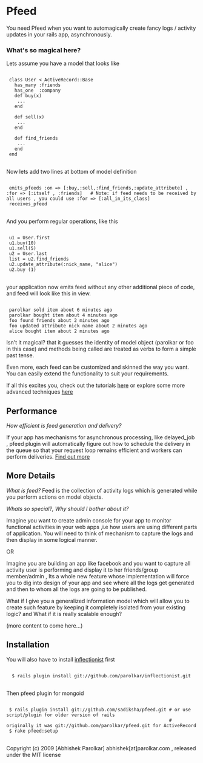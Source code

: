Pfeed
======

You need Pfeed when you want to automagically create fancy logs / activity updates in your rails app, asynchronously.


### What's so magical here?
Lets assume you have a model that looks like

<pre>
<code>
 class User < ActiveRecord::Base
   has_many :friends
   has_one  :company
   def buy(x)
    ...
   end

   def sell(x)
    ...
   end

   def find_friends
    ...
   end
 end
</code>
</pre>

Now lets add two lines at bottom of model definition

<pre>
<code>
 emits_pfeeds :on => [:buy,:sell,:find_friends,:update_attribute] , :for => [:itself , :friends]   # Note: if feed needs to be received by all users , you could use :for => [:all_in_its_class]
 receives_pfeed
</code>
</pre>


And you perform regular operations, like this

<pre>
<code>
 u1 = User.first
 u1.buy(10)
 u1.sell(5)
 u2 = User.last
 list = u2.find_friends
 u2.update_attribute(:nick_name, "alice")
 u2.buy (1)
</code>
</pre>
your application now emits feed without any other additional piece of code, and feed will look like this in view.
<pre><code>
 parolkar sold item about 6 minutes ago
 parolkar bought item about 4 minutes ago
 foo found friends about 2 minutes ago
 foo updated attribute nick name about 2 minutes ago
 alice bought item about 2 minutes ago
</code></pre>

Isn't it magical? that it guesses the identity of model object (parolkar or foo in this case) and methods being called are treated as verbs to form a simple past tense.

Even more, each feed can be customized and skinned the way you want. You can easily extend the functionality to suit your requirements.

If all this excites you, check out the tutorials [here](http://wiki.github.com/parolkar/pfeed "pfeed's Wiki") or explore some more advanced techniques [here](http://wiki.github.com/parolkar/pfeed/customizing-the-pfeed-item "pfeed customisation techniques")


## Performance

*How efficient is feed generation and delivery?*

  If your app has mechanisms for asynchronous processing, like delayed_job , pfeed plugin will automatically figure out  how to schedule the delivery in the queue so that your request loop remains efficient and workers can perform deliveries. [Find out more](http://wiki.github.com/parolkar/pfeed/pfeed-delivery-as-background-job "pfeed delivery as background job")

## More Details

*What is feed?*
Feed is the collection of activity logs which is generated while you perform actions on model objects.

*Whats so special?, Why should I bother about it?*

Imagine you want to create admin console for your app to monitor functional activities in your web apps ,i.e how users are using different parts of application. You will need to think of mechanism to capture the logs and then display in some logical manner.

OR

Imagine you are building an app like facebook and you want to capture all activity user is performing and display it to her friends/group member/admin , Its a whole new feature whose implementation will force you to dig into design of your app and see where all the logs get generated and then to whom all the logs are going to be published.

What if I give you a generalized information model which will allow you to create such feature by keeping it completely isolated from your existing logic? and What if it is really scalable enough?

(more content to come here...)


## Installation

You will also have to install [inflectionist](https://github.com/parolkar/inflectionist) first
<pre>
<code>
  $ rails plugin install git://github.com/parolkar/inflectionist.git
</code>
</pre>

Then pfeed plugin for mongoid

<pre>
<code>
 $ rails plugin install git://github.com/sadiksha/pfeed.git # or use script/plugin for older version of rails
                                                            # originally it was git://github.com/parolkar/pfeed.git for ActiveRecord
 $ rake pfeed:setup
</code>
</pre>





Copyright (c) 2009 [Abhishek Parolkar] abhishek[at]parolkar.com , released under the MIT license
